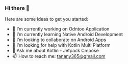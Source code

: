 ### Hi there 👋


Here are some ideas to get you started:

- 🔭 I’m currently working on Odntoo Application
- 🌱 I’m currently learning Native Android Development
- 👯 I’m looking to collaborate on Android Apps
- 🤔 I’m looking for help with Kotlin Multi Platform
- 💬 Ask me about Kotlin - Jetpack Cmpose
- 📫 How to reach me: tanany365@gmail.com
